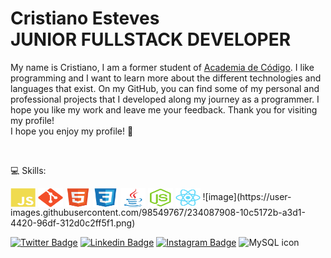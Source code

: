 
<h1>Cristiano Esteves<br>JUNIOR FULLSTACK DEVELOPER</h1>

<p align="left"> 
  My name is Cristiano, I am a former student of <a href="https://www.academiadecodigo.org/">Academia de Código</a>. I like programming and I want to learn more about the different technologies and languages that exist. On my GitHub, you can find some of my personal and professional projects that I developed along my journey as a programmer. I hope you like my work and leave me your feedback. Thank you for visiting my profile!<br> I hope you enjoy my profile! 🚀
</p>
<br>

<p align="left">
  💻 Skills:
  <div style="display: inline_block">
  <img align="center" alt="Reff-Js" height="30" width="40" src="https://raw.githubusercontent.com/devicons/devicon/master/icons/javascript/javascript-plain.svg">
  <img align="center" alt="Reff-Git" height="30" width="40" src="https://raw.githubusercontent.com/devicons/devicon/master/icons/git/git-original.svg">
  <img align="center" alt="Reff-HTML" height="30" width="40" src="https://raw.githubusercontent.com/devicons/devicon/master/icons/html5/html5-original.svg">
  <img align="center" alt="Reff-CSS" height="30" width="40" src="https://raw.githubusercontent.com/devicons/devicon/master/icons/css3/css3-original.svg">
  <img align="center" alt="Reff-Java" height="30" width="40" src="https://raw.githubusercontent.com/devicons/devicon/master/icons/java/java-original.svg">
  <img align="center" alt="Reff-NodeJs" height="30" width="40" src="https://raw.githubusercontent.com/devicons/devicon/master/icons/nodejs/nodejs-original.svg">
  <img align="center" alt="Reff-React" height="30" width="40" src="https://raw.githubusercontent.com/devicons/devicon/master/icons/react/react-original.svg">
  ![image](https://user-images.githubusercontent.com/98549767/234087908-10c5172b-a3d1-4420-96df-312d0c2ff5f1.png)
</div>
</p>

[![Twitter Badge](https://img.shields.io/badge/-Twitter-1DA1F2?style=flat-square&logo=Twitter&logoColor=white&link=https://twitter.com/fulano)](https://twitter.com/fulano)
[![Linkedin Badge](https://img.shields.io/badge/-LinkedIn-blue?style=flat-square&logo=Linkedin&logoColor=white&link=https://www.linkedin.com/in/fulano/)](https://www.linkedin.com/in/fulano/)
[![Instagram Badge](https://img.shields.io/badge/-Instagram-E4405F?style=flat-square&logo=Instagram&logoColor=white&link=https://www.instagram.com/fulano/)](https://www.instagram.com/fulano/)
![MySQL icon](https://cdn-icons-png.flaticon.com/512/919/919836.png)

<div><br><br></div>
  
  <div> 
  
</div>
